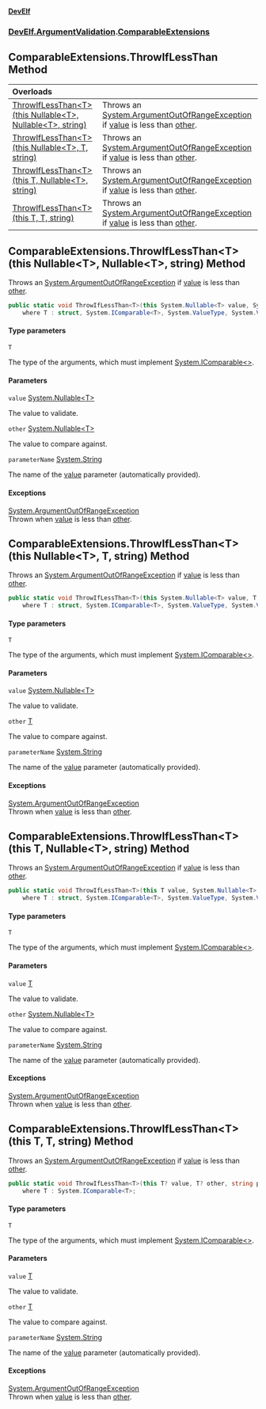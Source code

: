 #### [DevElf](README.md 'README')
### [DevElf\.ArgumentValidation](DevElf.ArgumentValidation.md 'DevElf\.ArgumentValidation').[ComparableExtensions](ComparableExtensions.md 'DevElf\.ArgumentValidation\.ComparableExtensions')

## ComparableExtensions\.ThrowIfLessThan Method

| Overloads | |
| :--- | :--- |
| [ThrowIfLessThan&lt;T&gt;\(this Nullable&lt;T&gt;, Nullable&lt;T&gt;, string\)](ComparableExtensions.ThrowIfLessThan.md#DevElf.ArgumentValidation.ComparableExtensions.ThrowIfLessThan_T_(thisSystem.Nullable_T_,System.Nullable_T_,string) 'DevElf\.ArgumentValidation\.ComparableExtensions\.ThrowIfLessThan\<T\>\(this System\.Nullable\<T\>, System\.Nullable\<T\>, string\)') | Throws an [System\.ArgumentOutOfRangeException](https://learn.microsoft.com/en-us/dotnet/api/system.argumentoutofrangeexception 'System\.ArgumentOutOfRangeException') if [value](ComparableExtensions.md#DevElf.ArgumentValidation.ComparableExtensions.ThrowIfLessThan_T_(thisSystem.Nullable_T_,System.Nullable_T_,string).value 'DevElf\.ArgumentValidation\.ComparableExtensions\.ThrowIfLessThan\<T\>\(this System\.Nullable\<T\>, System\.Nullable\<T\>, string\)\.value') is less than [other](ComparableExtensions.md#DevElf.ArgumentValidation.ComparableExtensions.ThrowIfLessThan_T_(thisSystem.Nullable_T_,System.Nullable_T_,string).other 'DevElf\.ArgumentValidation\.ComparableExtensions\.ThrowIfLessThan\<T\>\(this System\.Nullable\<T\>, System\.Nullable\<T\>, string\)\.other')\. |
| [ThrowIfLessThan&lt;T&gt;\(this Nullable&lt;T&gt;, T, string\)](ComparableExtensions.ThrowIfLessThan.md#DevElf.ArgumentValidation.ComparableExtensions.ThrowIfLessThan_T_(thisSystem.Nullable_T_,T,string) 'DevElf\.ArgumentValidation\.ComparableExtensions\.ThrowIfLessThan\<T\>\(this System\.Nullable\<T\>, T, string\)') | Throws an [System\.ArgumentOutOfRangeException](https://learn.microsoft.com/en-us/dotnet/api/system.argumentoutofrangeexception 'System\.ArgumentOutOfRangeException') if [value](ComparableExtensions.md#DevElf.ArgumentValidation.ComparableExtensions.ThrowIfLessThan_T_(thisSystem.Nullable_T_,T,string).value 'DevElf\.ArgumentValidation\.ComparableExtensions\.ThrowIfLessThan\<T\>\(this System\.Nullable\<T\>, T, string\)\.value') is less than [other](ComparableExtensions.md#DevElf.ArgumentValidation.ComparableExtensions.ThrowIfLessThan_T_(thisSystem.Nullable_T_,T,string).other 'DevElf\.ArgumentValidation\.ComparableExtensions\.ThrowIfLessThan\<T\>\(this System\.Nullable\<T\>, T, string\)\.other')\. |
| [ThrowIfLessThan&lt;T&gt;\(this T, Nullable&lt;T&gt;, string\)](ComparableExtensions.ThrowIfLessThan.md#DevElf.ArgumentValidation.ComparableExtensions.ThrowIfLessThan_T_(thisT,System.Nullable_T_,string) 'DevElf\.ArgumentValidation\.ComparableExtensions\.ThrowIfLessThan\<T\>\(this T, System\.Nullable\<T\>, string\)') | Throws an [System\.ArgumentOutOfRangeException](https://learn.microsoft.com/en-us/dotnet/api/system.argumentoutofrangeexception 'System\.ArgumentOutOfRangeException') if [value](ComparableExtensions.md#DevElf.ArgumentValidation.ComparableExtensions.ThrowIfLessThan_T_(thisT,System.Nullable_T_,string).value 'DevElf\.ArgumentValidation\.ComparableExtensions\.ThrowIfLessThan\<T\>\(this T, System\.Nullable\<T\>, string\)\.value') is less than [other](ComparableExtensions.md#DevElf.ArgumentValidation.ComparableExtensions.ThrowIfLessThan_T_(thisT,System.Nullable_T_,string).other 'DevElf\.ArgumentValidation\.ComparableExtensions\.ThrowIfLessThan\<T\>\(this T, System\.Nullable\<T\>, string\)\.other')\. |
| [ThrowIfLessThan&lt;T&gt;\(this T, T, string\)](ComparableExtensions.ThrowIfLessThan.md#DevElf.ArgumentValidation.ComparableExtensions.ThrowIfLessThan_T_(thisT,T,string) 'DevElf\.ArgumentValidation\.ComparableExtensions\.ThrowIfLessThan\<T\>\(this T, T, string\)') | Throws an [System\.ArgumentOutOfRangeException](https://learn.microsoft.com/en-us/dotnet/api/system.argumentoutofrangeexception 'System\.ArgumentOutOfRangeException') if [value](ComparableExtensions.md#DevElf.ArgumentValidation.ComparableExtensions.ThrowIfLessThan_T_(thisT,T,string).value 'DevElf\.ArgumentValidation\.ComparableExtensions\.ThrowIfLessThan\<T\>\(this T, T, string\)\.value') is less than [other](ComparableExtensions.md#DevElf.ArgumentValidation.ComparableExtensions.ThrowIfLessThan_T_(thisT,T,string).other 'DevElf\.ArgumentValidation\.ComparableExtensions\.ThrowIfLessThan\<T\>\(this T, T, string\)\.other')\. |

<a name='DevElf.ArgumentValidation.ComparableExtensions.ThrowIfLessThan_T_(thisSystem.Nullable_T_,System.Nullable_T_,string)'></a>

## ComparableExtensions\.ThrowIfLessThan\<T\>\(this Nullable\<T\>, Nullable\<T\>, string\) Method

Throws an [System\.ArgumentOutOfRangeException](https://learn.microsoft.com/en-us/dotnet/api/system.argumentoutofrangeexception 'System\.ArgumentOutOfRangeException') if [value](ComparableExtensions.md#DevElf.ArgumentValidation.ComparableExtensions.ThrowIfLessThan_T_(thisSystem.Nullable_T_,System.Nullable_T_,string).value 'DevElf\.ArgumentValidation\.ComparableExtensions\.ThrowIfLessThan\<T\>\(this System\.Nullable\<T\>, System\.Nullable\<T\>, string\)\.value') is less than [other](ComparableExtensions.md#DevElf.ArgumentValidation.ComparableExtensions.ThrowIfLessThan_T_(thisSystem.Nullable_T_,System.Nullable_T_,string).other 'DevElf\.ArgumentValidation\.ComparableExtensions\.ThrowIfLessThan\<T\>\(this System\.Nullable\<T\>, System\.Nullable\<T\>, string\)\.other')\.

```csharp
public static void ThrowIfLessThan<T>(this System.Nullable<T> value, System.Nullable<T> other, string parameterName=null)
    where T : struct, System.IComparable<T>, System.ValueType, System.ValueType;
```
#### Type parameters

<a name='DevElf.ArgumentValidation.ComparableExtensions.ThrowIfLessThan_T_(thisSystem.Nullable_T_,System.Nullable_T_,string).T'></a>

`T`

The type of the arguments, which must implement [System\.IComparable&lt;&gt;](https://learn.microsoft.com/en-us/dotnet/api/system.icomparable-1 'System\.IComparable\`1')\.
#### Parameters

<a name='DevElf.ArgumentValidation.ComparableExtensions.ThrowIfLessThan_T_(thisSystem.Nullable_T_,System.Nullable_T_,string).value'></a>

`value` [System\.Nullable&lt;](https://learn.microsoft.com/en-us/dotnet/api/system.nullable-1 'System\.Nullable\`1')[T](ComparableExtensions.md#DevElf.ArgumentValidation.ComparableExtensions.ThrowIfLessThan_T_(thisSystem.Nullable_T_,System.Nullable_T_,string).T 'DevElf\.ArgumentValidation\.ComparableExtensions\.ThrowIfLessThan\<T\>\(this System\.Nullable\<T\>, System\.Nullable\<T\>, string\)\.T')[&gt;](https://learn.microsoft.com/en-us/dotnet/api/system.nullable-1 'System\.Nullable\`1')

The value to validate\.

<a name='DevElf.ArgumentValidation.ComparableExtensions.ThrowIfLessThan_T_(thisSystem.Nullable_T_,System.Nullable_T_,string).other'></a>

`other` [System\.Nullable&lt;](https://learn.microsoft.com/en-us/dotnet/api/system.nullable-1 'System\.Nullable\`1')[T](ComparableExtensions.md#DevElf.ArgumentValidation.ComparableExtensions.ThrowIfLessThan_T_(thisSystem.Nullable_T_,System.Nullable_T_,string).T 'DevElf\.ArgumentValidation\.ComparableExtensions\.ThrowIfLessThan\<T\>\(this System\.Nullable\<T\>, System\.Nullable\<T\>, string\)\.T')[&gt;](https://learn.microsoft.com/en-us/dotnet/api/system.nullable-1 'System\.Nullable\`1')

The value to compare against\.

<a name='DevElf.ArgumentValidation.ComparableExtensions.ThrowIfLessThan_T_(thisSystem.Nullable_T_,System.Nullable_T_,string).parameterName'></a>

`parameterName` [System\.String](https://learn.microsoft.com/en-us/dotnet/api/system.string 'System\.String')

The name of the [value](ComparableExtensions.md#DevElf.ArgumentValidation.ComparableExtensions.ThrowIfLessThan_T_(thisSystem.Nullable_T_,System.Nullable_T_,string).value 'DevElf\.ArgumentValidation\.ComparableExtensions\.ThrowIfLessThan\<T\>\(this System\.Nullable\<T\>, System\.Nullable\<T\>, string\)\.value') parameter \(automatically provided\)\.

#### Exceptions

[System\.ArgumentOutOfRangeException](https://learn.microsoft.com/en-us/dotnet/api/system.argumentoutofrangeexception 'System\.ArgumentOutOfRangeException')  
Thrown when [value](ComparableExtensions.md#DevElf.ArgumentValidation.ComparableExtensions.ThrowIfLessThan_T_(thisSystem.Nullable_T_,System.Nullable_T_,string).value 'DevElf\.ArgumentValidation\.ComparableExtensions\.ThrowIfLessThan\<T\>\(this System\.Nullable\<T\>, System\.Nullable\<T\>, string\)\.value') is less than [other](ComparableExtensions.md#DevElf.ArgumentValidation.ComparableExtensions.ThrowIfLessThan_T_(thisSystem.Nullable_T_,System.Nullable_T_,string).other 'DevElf\.ArgumentValidation\.ComparableExtensions\.ThrowIfLessThan\<T\>\(this System\.Nullable\<T\>, System\.Nullable\<T\>, string\)\.other')\.

<a name='DevElf.ArgumentValidation.ComparableExtensions.ThrowIfLessThan_T_(thisSystem.Nullable_T_,T,string)'></a>

## ComparableExtensions\.ThrowIfLessThan\<T\>\(this Nullable\<T\>, T, string\) Method

Throws an [System\.ArgumentOutOfRangeException](https://learn.microsoft.com/en-us/dotnet/api/system.argumentoutofrangeexception 'System\.ArgumentOutOfRangeException') if [value](ComparableExtensions.md#DevElf.ArgumentValidation.ComparableExtensions.ThrowIfLessThan_T_(thisSystem.Nullable_T_,T,string).value 'DevElf\.ArgumentValidation\.ComparableExtensions\.ThrowIfLessThan\<T\>\(this System\.Nullable\<T\>, T, string\)\.value') is less than [other](ComparableExtensions.md#DevElf.ArgumentValidation.ComparableExtensions.ThrowIfLessThan_T_(thisSystem.Nullable_T_,T,string).other 'DevElf\.ArgumentValidation\.ComparableExtensions\.ThrowIfLessThan\<T\>\(this System\.Nullable\<T\>, T, string\)\.other')\.

```csharp
public static void ThrowIfLessThan<T>(this System.Nullable<T> value, T other, string parameterName=null)
    where T : struct, System.IComparable<T>, System.ValueType, System.ValueType;
```
#### Type parameters

<a name='DevElf.ArgumentValidation.ComparableExtensions.ThrowIfLessThan_T_(thisSystem.Nullable_T_,T,string).T'></a>

`T`

The type of the arguments, which must implement [System\.IComparable&lt;&gt;](https://learn.microsoft.com/en-us/dotnet/api/system.icomparable-1 'System\.IComparable\`1')\.
#### Parameters

<a name='DevElf.ArgumentValidation.ComparableExtensions.ThrowIfLessThan_T_(thisSystem.Nullable_T_,T,string).value'></a>

`value` [System\.Nullable&lt;](https://learn.microsoft.com/en-us/dotnet/api/system.nullable-1 'System\.Nullable\`1')[T](ComparableExtensions.md#DevElf.ArgumentValidation.ComparableExtensions.ThrowIfLessThan_T_(thisSystem.Nullable_T_,T,string).T 'DevElf\.ArgumentValidation\.ComparableExtensions\.ThrowIfLessThan\<T\>\(this System\.Nullable\<T\>, T, string\)\.T')[&gt;](https://learn.microsoft.com/en-us/dotnet/api/system.nullable-1 'System\.Nullable\`1')

The value to validate\.

<a name='DevElf.ArgumentValidation.ComparableExtensions.ThrowIfLessThan_T_(thisSystem.Nullable_T_,T,string).other'></a>

`other` [T](ComparableExtensions.md#DevElf.ArgumentValidation.ComparableExtensions.ThrowIfLessThan_T_(thisSystem.Nullable_T_,T,string).T 'DevElf\.ArgumentValidation\.ComparableExtensions\.ThrowIfLessThan\<T\>\(this System\.Nullable\<T\>, T, string\)\.T')

The value to compare against\.

<a name='DevElf.ArgumentValidation.ComparableExtensions.ThrowIfLessThan_T_(thisSystem.Nullable_T_,T,string).parameterName'></a>

`parameterName` [System\.String](https://learn.microsoft.com/en-us/dotnet/api/system.string 'System\.String')

The name of the [value](ComparableExtensions.md#DevElf.ArgumentValidation.ComparableExtensions.ThrowIfLessThan_T_(thisSystem.Nullable_T_,T,string).value 'DevElf\.ArgumentValidation\.ComparableExtensions\.ThrowIfLessThan\<T\>\(this System\.Nullable\<T\>, T, string\)\.value') parameter \(automatically provided\)\.

#### Exceptions

[System\.ArgumentOutOfRangeException](https://learn.microsoft.com/en-us/dotnet/api/system.argumentoutofrangeexception 'System\.ArgumentOutOfRangeException')  
Thrown when [value](ComparableExtensions.md#DevElf.ArgumentValidation.ComparableExtensions.ThrowIfLessThan_T_(thisSystem.Nullable_T_,T,string).value 'DevElf\.ArgumentValidation\.ComparableExtensions\.ThrowIfLessThan\<T\>\(this System\.Nullable\<T\>, T, string\)\.value') is less than [other](ComparableExtensions.md#DevElf.ArgumentValidation.ComparableExtensions.ThrowIfLessThan_T_(thisSystem.Nullable_T_,T,string).other 'DevElf\.ArgumentValidation\.ComparableExtensions\.ThrowIfLessThan\<T\>\(this System\.Nullable\<T\>, T, string\)\.other')\.

<a name='DevElf.ArgumentValidation.ComparableExtensions.ThrowIfLessThan_T_(thisT,System.Nullable_T_,string)'></a>

## ComparableExtensions\.ThrowIfLessThan\<T\>\(this T, Nullable\<T\>, string\) Method

Throws an [System\.ArgumentOutOfRangeException](https://learn.microsoft.com/en-us/dotnet/api/system.argumentoutofrangeexception 'System\.ArgumentOutOfRangeException') if [value](ComparableExtensions.md#DevElf.ArgumentValidation.ComparableExtensions.ThrowIfLessThan_T_(thisT,System.Nullable_T_,string).value 'DevElf\.ArgumentValidation\.ComparableExtensions\.ThrowIfLessThan\<T\>\(this T, System\.Nullable\<T\>, string\)\.value') is less than [other](ComparableExtensions.md#DevElf.ArgumentValidation.ComparableExtensions.ThrowIfLessThan_T_(thisT,System.Nullable_T_,string).other 'DevElf\.ArgumentValidation\.ComparableExtensions\.ThrowIfLessThan\<T\>\(this T, System\.Nullable\<T\>, string\)\.other')\.

```csharp
public static void ThrowIfLessThan<T>(this T value, System.Nullable<T> other, string parameterName=null)
    where T : struct, System.IComparable<T>, System.ValueType, System.ValueType;
```
#### Type parameters

<a name='DevElf.ArgumentValidation.ComparableExtensions.ThrowIfLessThan_T_(thisT,System.Nullable_T_,string).T'></a>

`T`

The type of the arguments, which must implement [System\.IComparable&lt;&gt;](https://learn.microsoft.com/en-us/dotnet/api/system.icomparable-1 'System\.IComparable\`1')\.
#### Parameters

<a name='DevElf.ArgumentValidation.ComparableExtensions.ThrowIfLessThan_T_(thisT,System.Nullable_T_,string).value'></a>

`value` [T](ComparableExtensions.md#DevElf.ArgumentValidation.ComparableExtensions.ThrowIfLessThan_T_(thisT,System.Nullable_T_,string).T 'DevElf\.ArgumentValidation\.ComparableExtensions\.ThrowIfLessThan\<T\>\(this T, System\.Nullable\<T\>, string\)\.T')

The value to validate\.

<a name='DevElf.ArgumentValidation.ComparableExtensions.ThrowIfLessThan_T_(thisT,System.Nullable_T_,string).other'></a>

`other` [System\.Nullable&lt;](https://learn.microsoft.com/en-us/dotnet/api/system.nullable-1 'System\.Nullable\`1')[T](ComparableExtensions.md#DevElf.ArgumentValidation.ComparableExtensions.ThrowIfLessThan_T_(thisT,System.Nullable_T_,string).T 'DevElf\.ArgumentValidation\.ComparableExtensions\.ThrowIfLessThan\<T\>\(this T, System\.Nullable\<T\>, string\)\.T')[&gt;](https://learn.microsoft.com/en-us/dotnet/api/system.nullable-1 'System\.Nullable\`1')

The value to compare against\.

<a name='DevElf.ArgumentValidation.ComparableExtensions.ThrowIfLessThan_T_(thisT,System.Nullable_T_,string).parameterName'></a>

`parameterName` [System\.String](https://learn.microsoft.com/en-us/dotnet/api/system.string 'System\.String')

The name of the [value](ComparableExtensions.md#DevElf.ArgumentValidation.ComparableExtensions.ThrowIfLessThan_T_(thisT,System.Nullable_T_,string).value 'DevElf\.ArgumentValidation\.ComparableExtensions\.ThrowIfLessThan\<T\>\(this T, System\.Nullable\<T\>, string\)\.value') parameter \(automatically provided\)\.

#### Exceptions

[System\.ArgumentOutOfRangeException](https://learn.microsoft.com/en-us/dotnet/api/system.argumentoutofrangeexception 'System\.ArgumentOutOfRangeException')  
Thrown when [value](ComparableExtensions.md#DevElf.ArgumentValidation.ComparableExtensions.ThrowIfLessThan_T_(thisT,System.Nullable_T_,string).value 'DevElf\.ArgumentValidation\.ComparableExtensions\.ThrowIfLessThan\<T\>\(this T, System\.Nullable\<T\>, string\)\.value') is less than [other](ComparableExtensions.md#DevElf.ArgumentValidation.ComparableExtensions.ThrowIfLessThan_T_(thisT,System.Nullable_T_,string).other 'DevElf\.ArgumentValidation\.ComparableExtensions\.ThrowIfLessThan\<T\>\(this T, System\.Nullable\<T\>, string\)\.other')\.

<a name='DevElf.ArgumentValidation.ComparableExtensions.ThrowIfLessThan_T_(thisT,T,string)'></a>

## ComparableExtensions\.ThrowIfLessThan\<T\>\(this T, T, string\) Method

Throws an [System\.ArgumentOutOfRangeException](https://learn.microsoft.com/en-us/dotnet/api/system.argumentoutofrangeexception 'System\.ArgumentOutOfRangeException') if [value](ComparableExtensions.md#DevElf.ArgumentValidation.ComparableExtensions.ThrowIfLessThan_T_(thisT,T,string).value 'DevElf\.ArgumentValidation\.ComparableExtensions\.ThrowIfLessThan\<T\>\(this T, T, string\)\.value') is less than [other](ComparableExtensions.md#DevElf.ArgumentValidation.ComparableExtensions.ThrowIfLessThan_T_(thisT,T,string).other 'DevElf\.ArgumentValidation\.ComparableExtensions\.ThrowIfLessThan\<T\>\(this T, T, string\)\.other')\.

```csharp
public static void ThrowIfLessThan<T>(this T? value, T? other, string parameterName=null)
    where T : System.IComparable<T>;
```
#### Type parameters

<a name='DevElf.ArgumentValidation.ComparableExtensions.ThrowIfLessThan_T_(thisT,T,string).T'></a>

`T`

The type of the arguments, which must implement [System\.IComparable&lt;&gt;](https://learn.microsoft.com/en-us/dotnet/api/system.icomparable-1 'System\.IComparable\`1')\.
#### Parameters

<a name='DevElf.ArgumentValidation.ComparableExtensions.ThrowIfLessThan_T_(thisT,T,string).value'></a>

`value` [T](ComparableExtensions.md#DevElf.ArgumentValidation.ComparableExtensions.ThrowIfLessThan_T_(thisT,T,string).T 'DevElf\.ArgumentValidation\.ComparableExtensions\.ThrowIfLessThan\<T\>\(this T, T, string\)\.T')

The value to validate\.

<a name='DevElf.ArgumentValidation.ComparableExtensions.ThrowIfLessThan_T_(thisT,T,string).other'></a>

`other` [T](ComparableExtensions.md#DevElf.ArgumentValidation.ComparableExtensions.ThrowIfLessThan_T_(thisT,T,string).T 'DevElf\.ArgumentValidation\.ComparableExtensions\.ThrowIfLessThan\<T\>\(this T, T, string\)\.T')

The value to compare against\.

<a name='DevElf.ArgumentValidation.ComparableExtensions.ThrowIfLessThan_T_(thisT,T,string).parameterName'></a>

`parameterName` [System\.String](https://learn.microsoft.com/en-us/dotnet/api/system.string 'System\.String')

The name of the [value](ComparableExtensions.md#DevElf.ArgumentValidation.ComparableExtensions.ThrowIfLessThan_T_(thisT,T,string).value 'DevElf\.ArgumentValidation\.ComparableExtensions\.ThrowIfLessThan\<T\>\(this T, T, string\)\.value') parameter \(automatically provided\)\.

#### Exceptions

[System\.ArgumentOutOfRangeException](https://learn.microsoft.com/en-us/dotnet/api/system.argumentoutofrangeexception 'System\.ArgumentOutOfRangeException')  
Thrown when [value](ComparableExtensions.md#DevElf.ArgumentValidation.ComparableExtensions.ThrowIfLessThan_T_(thisT,T,string).value 'DevElf\.ArgumentValidation\.ComparableExtensions\.ThrowIfLessThan\<T\>\(this T, T, string\)\.value') is less than [other](ComparableExtensions.md#DevElf.ArgumentValidation.ComparableExtensions.ThrowIfLessThan_T_(thisT,T,string).other 'DevElf\.ArgumentValidation\.ComparableExtensions\.ThrowIfLessThan\<T\>\(this T, T, string\)\.other')\.